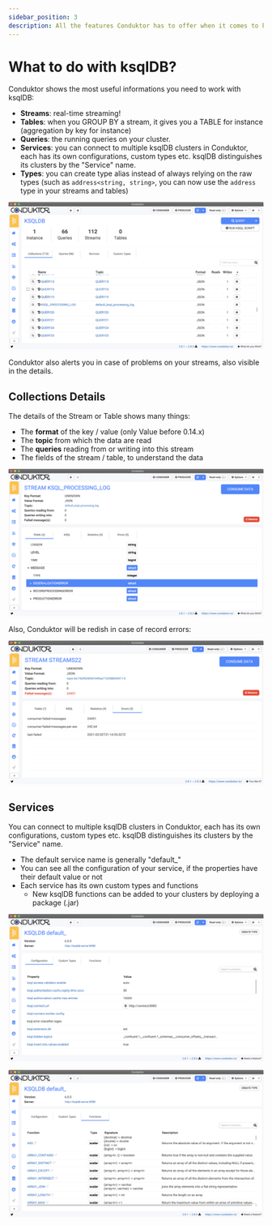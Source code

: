```yaml
---
sidebar_position: 3
description: All the features Conduktor has to offer when it comes to ksqlDB!
---
```


# What to do with ksqlDB?

Conduktor shows the most useful informations you need to work with ksqlDB:

- **Streams**: real-time streaming!
- **Tables**: when you GROUP BY a stream, it gives you a TABLE for instance \(aggregation by key for instance\)
- **Queries**: the running queries on your cluster.
- **Services**: you can connect to multiple ksqlDB clusters in Conduktor, each has its own configurations, custom types etc. ksqlDB distinguishes its clusters by the "Service" name.
- **Types**: you can create type alias instead of always relying on the raw types \(such as `address<string, string>`, you can now use the `address` type in your streams and tables\)

![](../assets/screenshot-2021-02-02-at-22.18.12.png)

Conduktor also alerts you in case of problems on your streams, also visible in the details.

## Collections Details

The details of the Stream or Table shows many things:

- The **format** of the key / value \(only Value before 0.14.x\)
- The **topic** from which the data are read
- The **queries** reading from or writing into this stream
- The fields of the stream / table, to understand the data

![](../assets/screenshot-2021-02-02-at-22.17.39.png)

Also, Conduktor will be redish in case of record errors:

![](../assets/screenshot-2021-02-02-at-22.16.11.png)

## Services

You can connect to multiple ksqlDB clusters in Conduktor, each has its own configurations, custom types etc. ksqlDB distinguishes its clusters by the "Service" name.

- The default service name is generally "default\_"
- You can see all the configuration of your service, if the properties have their default value or not
- Each service has its own custom types and functions
  - New ksqlDB functions can be added to your clusters by deploying a package \(.jar\)

![The configuration of your ksqlDB service](../assets/screenshot-2021-02-02-at-22.26.06.png)

![The functions available on your ksqlDB service](../assets/screenshot-2021-02-02-at-22.26.11.png)
